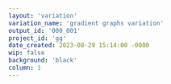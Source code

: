 ```yaml
---
layout: 'variation'
variation_name: 'gradient graphs variation'
output_id: '000_001'
project_id: 'gg'
date_created: 2023-08-29 15:14:00 -0000
wip: false
background: 'black'
column: 1
---
```

